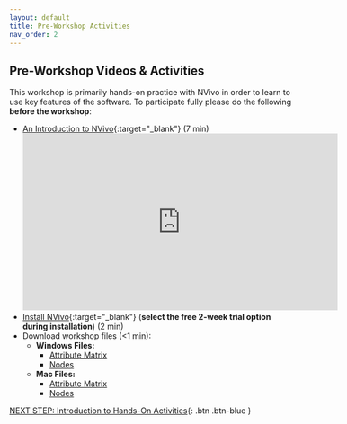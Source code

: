 ```yaml
---
layout: default
title: Pre-Workshop Activities
nav_order: 2
---
```

## Pre-Workshop Videos & Activities
This workshop is primarily hands-on practice with NVivo in order to learn to use key features of the software. To participate fully please do the following **before the workshop**:

-   [An Introduction to NVivo](https://youtu.be/QNjEygXM_bE){:target="_blank"} (7 min)<br>
    <iframe width="560" height="315" src="https://www.youtube.com/embed/QNjEygXM_bE" title="YouTube video player" frameborder="0" allow="accelerometer; autoplay; clipboard-write; encrypted-media; gyroscope; picture-in-picture" allowfullscreen></iframe>
-   [Install NVivo](http://bit.ly/2WOOD3m){:target="_blank"} (**select the free 2-week trial option during installation**) (2 min)
-   Download workshop files (<1 min):
    -   **Windows Files:**
        -   <a href="resources/WINDOWS - Attribute matrix - Tracking Public Understanding of Climate Change Over Time .xlsx" download="windows_attribute_matrix">Attribute Matrix</a>
        -   <a href="resources/WINDOWS - Public understanding of climate change - nodes.nvp" download="windows_nodes">Nodes</a>
    -   **Mac Files:**
        -   <a href="resources/MAC - Attribute matrix - Tracking Public Understanding of Climate Change Over Time_.txt" download="mac_attribute_matrix">Attribute Matrix</a>
        -   <a href="resources/MAC - Public understanding of climate change - nodes.nvpx" download="mac_nodes">Nodes</a>

[NEXT STEP: Introduction to Hands-On Activities](activities-intro.html){: .btn .btn-blue }
